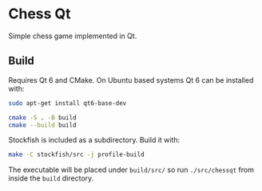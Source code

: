 # Chess Qt

Simple chess game implemented in Qt.

## Build

Requires Qt 6 and CMake.
On Ubuntu based systems Qt 6 can be installed with:

```bash
sudo apt-get install qt6-base-dev
```

```bash
cmake -S . -B build
cmake --build build
```

Stockfish is included as a subdirectory. Build it with:

```bash
make -C stockfish/src -j profile-build
```

The executable will be placed under `build/src/` so run `./src/chessqt`
from inside the `build` directory.
